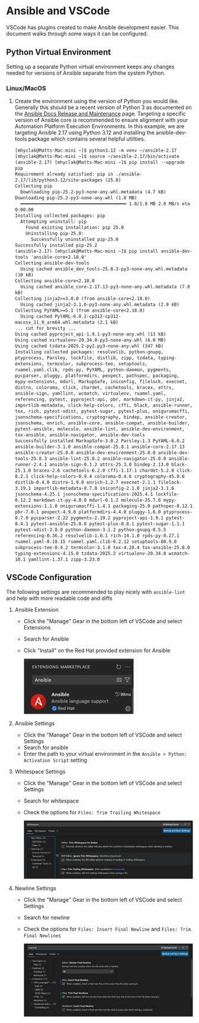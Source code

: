 # Ansible and VSCode

VSCode has plugins created to make Ansible development easier. This document walks through some ways it can be configured.

## Python Virtual Environment

Setting up a separate Python virtual environment keeps any changes needed for versions of Ansible separate from the system Python.

### Linux/MacOS

1. Create the environment using the version of Python you would like. Generally this should be a recent version of Python 3 as documented on the [Ansible Docs Release and Maintenance](https://docs.ansible.com/ansible/latest/reference_appendices/release_and_maintenance.html#support-life) page. Targeting a specific version of Ansible core is recommended to ensure alignment with your Automation Platform Execution Environments. In this example, we are targeting Ansible 2.17 using Python 3.12 and installing the ansible-dev-tools package which contains several helpful utilities.

    ```shell
    [mhyclak@Matts-Mac-mini ~]$ python3.12 -m venv ~/ansible-2.17
    [mhyclak@Matts-Mac-mini ~]$ source ~/ansible-2.17/bin/activate
    (ansible-2.17) [mhyclak@Matts-Mac-mini ~]$ pip install --upgrade pip
    Requirement already satisfied: pip in ./ansible-2.17/lib/python3.12/site-packages (25.0)
    Collecting pip
      Downloading pip-25.2-py3-none-any.whl.metadata (4.7 kB)
    Downloading pip-25.2-py3-none-any.whl (1.8 MB)
      ━━━━━━━━━━━━━━━━━━━━━━━━━━━━━━━━━━━━━━━━ 1.8/1.8 MB 2.0 MB/s eta 0:00:00
    Installing collected packages: pip
      Attempting uninstall: pip
        Found existing installation: pip 25.0
        Uninstalling pip-25.0:
          Successfully uninstalled pip-25.0
    Successfully installed pip-25.2
    (ansible-2.17) [mhyclak@Matts-Mac-mini ~]$ pip install ansible-dev-tools 'ansible-core<2.18.0'
    Collecting ansible-dev-tools
      Using cached ansible_dev_tools-25.8.3-py3-none-any.whl.metadata (10 kB)
    Collecting ansible-core<2.18.0
      Using cached ansible_core-2.17.13-py3-none-any.whl.metadata (7.0 kB)
    Collecting jinja2>=3.0.0 (from ansible-core<2.18.0)
      Using cached jinja2-3.1.6-py3-none-any.whl.metadata (2.9 kB)
    Collecting PyYAML>=5.1 (from ansible-core<2.18.0)
      Using cached PyYAML-6.0.2-cp312-cp312-macosx_11_0_arm64.whl.metadata (2.1 kB)
    ... cut for brevity ...
    Using cached pyproject_api-1.9.1-py3-none-any.whl (13 kB)
    Using cached virtualenv-20.34.0-py3-none-any.whl (6.0 MB)
    Using cached tzdata-2025.2-py2.py3-none-any.whl (347 kB)
    Installing collected packages: resolvelib, python-gnupg, ptyprocess, Parsley, lockfile, distlib, zipp, tzdata, typing-extensions, termcolor, subprocess-tee, setuptools, ruamel.yaml.clib, rpds-py, PyYAML, python-daemon, pygments, pycparser, pluggy, platformdirs, pexpect, pathspec, packaging, mypy-extensions, mdurl, MarkupSafe, iniconfig, filelock, execnet, distro, colorama, click, chardet, cachetools, bracex, attrs, ansible-sign, yamllint, wcmatch, virtualenv, ruamel.yaml, referencing, pytest, pyproject-api, pbr, markdown-it-py, jinja2, importlib-metadata, click-help-colors, cffi, black, ansible-runner, tox, rich, pytest-xdist, pytest-sugar, pytest-plus, onigurumacffi, jsonschema-specifications, cryptography, bindep, ansible-creator, jsonschema, enrich, ansible-core, ansible-compat, ansible-builder, pytest-ansible, molecule, ansible-lint, ansible-dev-environment, tox-ansible, ansible-navigator, ansible-dev-tools
    Successfully installed MarkupSafe-3.0.2 Parsley-1.3 PyYAML-6.0.2 ansible-builder-3.1.0 ansible-compat-25.8.1 ansible-core-2.17.13 ansible-creator-25.8.0 ansible-dev-environment-25.8.0 ansible-dev-tools-25.8.3 ansible-lint-25.8.2 ansible-navigator-25.8.0 ansible-runner-2.4.1 ansible-sign-0.1.2 attrs-25.3.0 bindep-2.13.0 black-25.1.0 bracex-2.6 cachetools-6.2.0 cffi-1.17.1 chardet-5.2.0 click-8.2.1 click-help-colors-0.9.4 colorama-0.4.6 cryptography-45.0.6 distlib-0.4.0 distro-1.9.0 enrich-1.2.7 execnet-2.1.1 filelock-3.19.1 importlib-metadata-8.7.0 iniconfig-2.1.0 jinja2-3.1.6 jsonschema-4.25.1 jsonschema-specifications-2025.4.1 lockfile-0.12.2 markdown-it-py-4.0.0 mdurl-0.1.2 molecule-25.7.0 mypy-extensions-1.1.0 onigurumacffi-1.4.1 packaging-25.0 pathspec-0.12.1 pbr-7.0.1 pexpect-4.9.0 platformdirs-4.4.0 pluggy-1.6.0 ptyprocess-0.7.0 pycparser-2.22 pygments-2.19.2 pyproject-api-1.9.1 pytest-8.4.1 pytest-ansible-25.8.0 pytest-plus-0.8.1 pytest-sugar-1.1.1 pytest-xdist-3.8.0 python-daemon-3.1.2 python-gnupg-0.5.5 referencing-0.36.2 resolvelib-1.0.1 rich-14.1.0 rpds-py-0.27.1 ruamel.yaml-0.18.15 ruamel.yaml.clib-0.2.12 setuptools-80.9.0 subprocess-tee-0.4.2 termcolor-3.1.0 tox-4.28.4 tox-ansible-25.8.0 typing-extensions-4.15.0 tzdata-2025.2 virtualenv-20.34.0 wcmatch-10.1 yamllint-1.37.1 zipp-3.23.0
    ```

## VSCode Configuration

The following settings are recommended to play nicely with `ansible-lint` and help with more readable code and diffs

1. Ansible Extension
    - Click the "Manage" Gear in the bottom left of VSCode and select Extensions
    - Search for Ansible
    - Click "Install" on the Red Hat provided extension for Ansible

      ![Ansible Extension](./img/ansible-extension.png)

2. Ansible Settings
    - Click the "Manage" Gear in the bottom left of VSCode and select Settings
    - Search for ansible
    - Enter the path to your virtual environment in the `Ansible > Python: Activation Script` setting

3. Whitespace Settings
    - Click the "Manage" Gear in the bottom left of VSCode and select Settings
    - Search for whitespace
    - Check the options for `Files: Trim Trailing Whitespace`

      ![VSCode Whitespace](./img/ansible-vscode-whitespace.png)

4. Newline Settings
    - Click the "Manage" Gear in the bottom left of VSCode and select Settings
    - Search for newline
    - Check the options for `Files: Insert Final Newline` and `Files: Trim Final Newlines`

      ![VSCode Newline](./img/ansible-vscode-newline.png)
